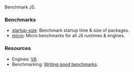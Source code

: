 Benchmark JS.

### Benchmarks
- [startup-size](https://github.com/js-benchmark-all/startup-size): Benchmark startup time & size of packages.
- [micro](https://github.com/js-benchmark-all/micro): Micro benchmarks for all JS runtimes & engines.

### Resources
- Engines: [V8](https://github.com/js-benchmark-all/micro/tree/main/misc/v8).
- Benchmarking: [Writing good benchmarks](https://github.com/evanwashere/mitata#writing-good-benchmarks).

